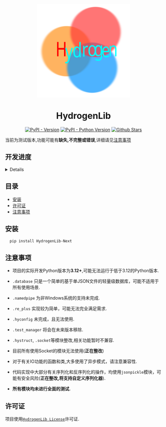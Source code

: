 <div align="center">
    <img src="HydroLib-LOGO-SVG.svg" alt="HydrogenLib Logo" height="300">
</div>

<h1 align="center">HydrogenLib</h1>

<div align="center">

[![PyPI - Version](https://img.shields.io/pypi/v/hydrogenlib-next.svg)](https://pypi.org/project/hydrogenlib)
[![PyPI - Python Version](https://img.shields.io/pypi/pyversions/hydrogenlib-next.svg)](https://pypi.org/project/hydrogenlib)
[![Github Stars](https://img.shields.io/github/stars/LittleSong2024/HydrogenLib.svg)](https://github.com/LittleSong2024/HydrogenLib)

</div>

当前为测试版本,功能可能有**缺失,不完整或错误**,详细请见[注意事项](#注意事项)
## 开发进度
<summary>
<details title="???">

- [ ] boardcast_room
- [ ] codedoc
- [x] data_strctures
- [x] encrypt
- [ ] hycl(Hydrogen Config Language)
- [x] hyconfig(未严格测试)
- [ ] hydownloader
- [x] hystruct(长期更新)
- [x] json
- [ ] namedpipe
- [x] re_plus
- [x] sample_data
- [x] ses(有点草率)
- [ ] socket_structures
  - [ ] serialized_socket
- [x] test_manager(已弃用)
- [x] type_func(长期更新)
- [x] utils(长期更新)
- [ ] auth(未测试)
- [x] const(长期更新)
- [x] coro_plus(长期更新)
- [x] database(实现较为简单)
- [x] decorators(长期更新)
- [x] encryio
- [ ] env_plus
- [x] example
- [x] file(长期更新)
- [x] hash
- [x] hytime(长期更新)
- [x] hywinreg(有点乱)
- [x] import_plus
- [x] io_addons(长期更新)
- [x] json_file
- [x] logging_methods(已弃用,准备开发新的日志记录器)
- [x] neostruct
- [x] network(长期更新)
- [x] ospipe
- [x] output_methods
- [x] path
- [x] process
- [x] process_addons
- [x] signal(只是一个信号的模拟实现)
- [x] socket(打包好的异步Socket实现)
- [x] struct_plus
- [x] sys_plus(长期更新)
- [x] threading_methods(长期更新)

</details>
</summary>

## 目录

- [安装](#安装)
- [许可证](#许可证)
- [注意事项](#注意事项)

## 安装

```shell
  pip install HydrogenLib-Next
```

## 注意事项
- 项目的实际开发Python版本为**3.12+**,可能无法运行于低于3.12的Python版本.
- `.database` 只是一个简单的基于单JSON文件的轻量级数据库，可能不适用于所有使用场景.
- `.namedpipe` 为非Windows系统的支持未完成.
- `.re_plus` 实现较为简单，可能无法完全满足需求.
- `.hyconfig` 未完成，且无法使用.
- `.test_manager` 将会在未来版本移除.
- `.hystruct`, `.socket`等模块整改,相关功能暂时不兼容.
- 目前所有使用Socket的模块无法使用(**正在整改**)
- 对于有关IO功能的函数和类,大多使用了异步模式，请注意兼容性.

- 代码实现中大部分有关序列化和反序列化的操作，均使用`jsonpickle`模块，可能有安全风险(**正在整改,将支持自定义序列化器**).
- **所有模块均未进行全面的测试.**

## 许可证

项目使用[`HydrogenLib License`](License.md)许可证.
